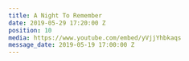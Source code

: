 ```yaml
---
title: A Night To Remember
date: 2019-05-29 17:20:00 Z
position: 10
media: https://www.youtube.com/embed/yVjjYhbkaqs
message_date: 2019-05-19 17:00:00 Z
---
```


